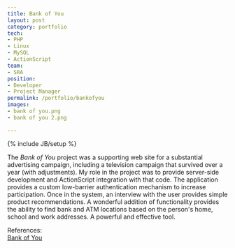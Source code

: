 ```yaml
---
title: Bank of You
layout: post
category: portfolio
tech:
- PHP
- Linux
- MySQL
- ActionScript
team:
- SRA
position:
- Developer
- Project Manager
permalink: /portfolio/bankofyou
images:
- bank of you.png
- bank of you 2.png

---
```

{% include JB/setup %}
<div id="node-9" class="node node-portfolio node-promoted">
  <div class="content clearfix">
    <div class="field field-name-body field-type-text-with-summary field-label-hidden"><div class="field-items"><div class="field-item even"><p>The <em>Bank of You</em> project was a supporting web site for a substantial advertising campaign, including a television campaign that survived over a year (with adjustments). My role in the project was to provide server-side development and ActionScript integration with that code. The application provides a custom low-barrier authentication mechanism to increase participation. Once in the system, an interview with the user provides simple product recommendations. A wonderful addition of functionality provides the ability to find bank and ATM locations based on the person's home, school and work addresses. A powerful and effective tool.</p>
</div></div></div><div class="field field-name-field-reference field-type-link-field field-label-above"><div class="field-label">References:&nbsp;</div><div class="field-items"><div class="field-item even"><a href="http://bankofyou.ubt.com/" rel="nofollow">Bank of You</a></div></div></div>  </div>
</div>
